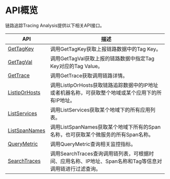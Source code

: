 # API概览

链路追踪Tracing Analysis提供以下相关API接口。

|API|描述|
|---|--|
|[GetTagKey](/intl.zh-CN/API参考/GetTagKey.md)|调用GetTagKey获取上报链路数据中的Tag Key。|
|[GetTagVal](/intl.zh-CN/API参考/GetTagVal.md)|调用GetTagVal获取上报的链路数据中指定Tag Key对应的Tag Value。|
|[GetTrace](/intl.zh-CN/API参考/GetTrace.md)|调用GetTrace获取调用链路详情。|
|[ListIpOrHosts](/intl.zh-CN/API参考/ListIpOrHosts.md)|调用ListIpOrHosts获取链路追踪数据中的IP地址或者机器名称，可获取整个地域或某个应用下的所有IP地址。|
|[ListServices](/intl.zh-CN/API参考/ListServices.md)|调用ListServices获取某个地域下的所有应用列表。|
|[ListSpanNames](/intl.zh-CN/API参考/ListSpanNames.md)|调用ListSpanNames获取某个地域下所有的Span名称，也可获取某个微服务的所有Span名称。|
|[QueryMetric](/intl.zh-CN/API参考/QueryMetric.md)|调用QueryMetric查询相关监控指标。|
|[SearchTraces](/intl.zh-CN/API参考/SearchTraces.md)|调用SearchTraces查询调用链列表，可根据时间、应用名称、IP地址、Span名称和Tag等信息对调用链进行过滤查询。|

